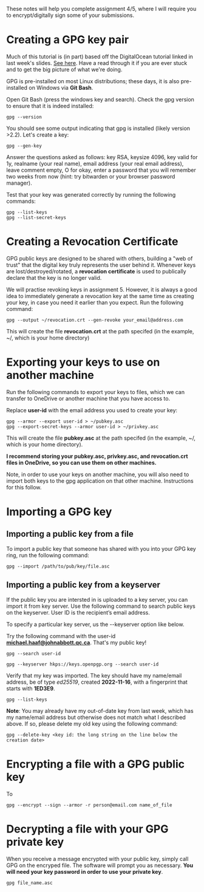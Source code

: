 These notes will help you complete assignment 4/5, where I will require you to encrypt/digitally sign some of your submissions.

# Creating a GPG key pair

Much of this tutorial is (in part) based off the DigitalOcean tutorial linked in last week's slides. [See here](https://www.digitalocean.com/community/tutorials/how-to-use-gpg-to-encrypt-and-sign-messages). Have a read through it if you are ever stuck and to get the big picture of what we're doing.

GPG is pre-installed on most Linux distributions; these days, it is also pre-installed on Windows via **Git Bash**. 

Open Git Bash (press the windows key and search). Check the gpg version to ensure that it is indeed installed:

```
gpg --version
```

You should see some output indicating that gpg is installed (likely version >2.2). Let's create a key:

```
gpg --gen-key
```

Answer the questions asked as follows: key RSA, keysize 4096, key valid for 1y, realname (your real name), email address (your real email address), leave comment empty, O for okay, enter a password that you will remember two weeks from now (hint: try bitwarden or your browser password manager).

Test that your key was generated correctly by running the following commands:

```
gpg --list-keys
gpg --list-secret-keys
```

# Creating a Revocation Certificate

GPG public keys are designed to be shared with others, building a "web of trust" that the digital key truly represents the user behind it. Whenever keys are lost/destroyed/rotated, a **revocation certificate** is used to publically declare that the key is no longer valid.

We will practise revoking keys in assignment 5. However, it is always a good idea to immediately generate a revocation key at the same time as creating your key, in case you need it earlier than you expect. Run the following command:

```
gpg --output ~/revocation.crt --gen-revoke your_email@address.com
```

This will create the file **revocation.crt** at the path specifed (in the example, ~/, which is your home directory)

# Exporting your keys to use on another machine

Run the following commands to export your keys to files, which we can transfer to OneDrive or another machine that you have access to.

Replace **user-id** with the email address you used to create your key:
```
gpg --armor --export user-id > ~/pubkey.asc
gpg --export-secret-keys --armor user-id > ~/privkey.asc
```

This will create the file **pubkey.asc** at the path specifed (in the example, ~/, which is your home directory).

**I recommend storing your pubkey.asc, privkey.asc, and revocation.crt files in OneDrive, so you can use them on other machines.** 

Note, in order to use your keys on another machine, you will also need to import both keys to the gpg application on that other machine. Instructions for this follow.

# Importing a GPG key

## Importing a public key from a file
To import a public key that someone has shared with you into your GPG key ring, run the following command:

```
gpg --import /path/to/pub/key/file.asc
```

## Importing a public key from a keyserver

If the public key you are intersted in is uploaded to a key server, you can import it from key server. Use the following command to search public keys on the keyserver. User ID is the recipient’s email address.

To specify a particular key server, us the --keyserver option like below.

Try the following command with the user-id **michael.haaf@johnabbott.qc.ca**. That's my public key!


```
gpg --search user-id

gpg --keyserver hkps://keys.openpgp.org --search user-id
```

Verify that my key was imported. The key should have my name/email address, be of type *ed25519*, created **2022-11-16**, with a fingerprint that starts with **1ED3E9**.
```
gpg --list-keys
```

**Note**: You may already have my out-of-date key from last week, which has my name/email address but otherwise does not match what I described above. If so, please delete my old key using the following command:
```
gpg --delete-key <key id: the long string on the line below the creation date>
```

# Encrypting a file with a GPG public key
To 
```
gpg --encrypt --sign --armor -r person@email.com name_of_file
```


# Decrypting a file with your GPG private key
When you receive a message encrypted with your public key, simply call GPG on the encryped file. The software will prompt you as necessary. **You will need your key password in order to use your private key**.

```
gpg file_name.asc
```
